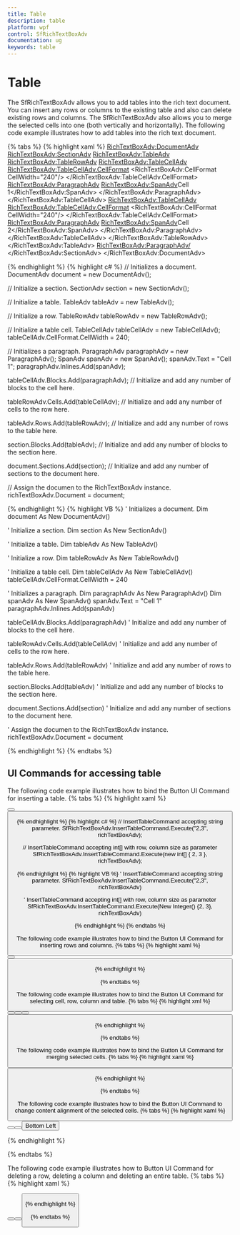 ```yaml
---
title: Table
description: table
platform: wpf
control: SfRichTextBoxAdv
documentation: ug
keywords: table
---
```

# Table

The SfRichTextBoxAdv allows you to add tables into the rich text document. You can insert any rows or columns to the existing table and also can delete existing rows and columns. The SfRichTextBoxAdv also allows you to merge the selected cells into one (both vertically and horizontally).
The following code example illustrates how to add tables into the rich text document.

{% tabs %}
{% highlight xaml %}
<RichTextBoxAdv:DocumentAdv>
    <RichTextBoxAdv:SectionAdv>
        <RichTextBoxAdv:TableAdv>
            <RichTextBoxAdv:TableRowAdv>
                <RichTextBoxAdv:TableCellAdv>
                    <RichTextBoxAdv:TableCellAdv.CellFormat>
                        <RichTextBoxAdv:CellFormat CellWidth="240"/>
                    </RichTextBoxAdv:TableCellAdv.CellFormat>
                    <RichTextBoxAdv:ParagraphAdv>
                        <RichTextBoxAdv:SpanAdv>Cell 1</RichTextBoxAdv:SpanAdv>
                    </RichTextBoxAdv:ParagraphAdv>
                </RichTextBoxAdv:TableCellAdv>
                <RichTextBoxAdv:TableCellAdv>
                    <RichTextBoxAdv:TableCellAdv.CellFormat>
                        <RichTextBoxAdv:CellFormat CellWidth="240"/>
                    </RichTextBoxAdv:TableCellAdv.CellFormat>
                    <RichTextBoxAdv:ParagraphAdv>
                        <RichTextBoxAdv:SpanAdv>Cell 2</RichTextBoxAdv:SpanAdv>
                    </RichTextBoxAdv:ParagraphAdv>
                </RichTextBoxAdv:TableCellAdv>
            </RichTextBoxAdv:TableRowAdv>
        </RichTextBoxAdv:TableAdv>
        <RichTextBoxAdv:ParagraphAdv/>
    </RichTextBoxAdv:SectionAdv>
</RichTextBoxAdv:DocumentAdv>

{% endhighlight %}
{% highlight c# %}
// Initializes a document.
DocumentAdv document = new DocumentAdv();

// Initialize a section.
SectionAdv section = new SectionAdv();

// Initialize a table.
TableAdv tableAdv = new TableAdv();

// Initialize a row.
TableRowAdv tableRowAdv = new TableRowAdv();

// Initialize a table cell.
TableCellAdv tableCellAdv = new TableCellAdv();
tableCellAdv.CellFormat.CellWidth = 240;

// Initializes a paragraph.
ParagraphAdv paragraphAdv = new ParagraphAdv();
SpanAdv spanAdv = new SpanAdv();
spanAdv.Text = "Cell 1";
paragraphAdv.Inlines.Add(spanAdv);

tableCellAdv.Blocks.Add(paragraphAdv);
// Initialize and add any number of blocks to the cell here.

tableRowAdv.Cells.Add(tableCellAdv);
// Initialize and add any number of cells to the row here.

tableAdv.Rows.Add(tableRowAdv);
// Initialize and add any number of rows to the table here.

section.Blocks.Add(tableAdv);
// Initialize and add any number of blocks to the section here.

document.Sections.Add(section);
// Initialize and add any number of sections to the document here.

// Assign the documen to the RichTextBoxAdv instance.
richTextBoxAdv.Document = document;


{% endhighlight %}
{% highlight VB %}
' Initializes a document.
Dim document As New DocumentAdv()

' Initialize a section.
Dim section As New SectionAdv()

' Initialize a table.
Dim tableAdv As New TableAdv()

' Initialize a row.
Dim tableRowAdv As New TableRowAdv()

' Initialize a table cell.
Dim tableCellAdv As New TableCellAdv()
tableCellAdv.CellFormat.CellWidth = 240

' Initializes a paragraph.
Dim paragraphAdv As New ParagraphAdv()
Dim spanAdv As New SpanAdv()
spanAdv.Text = "Cell 1"
paragraphAdv.Inlines.Add(spanAdv)

tableCellAdv.Blocks.Add(paragraphAdv)
' Initialize and add any number of blocks to the cell here.

tableRowAdv.Cells.Add(tableCellAdv)
' Initialize and add any number of cells to the row here.

tableAdv.Rows.Add(tableRowAdv)
' Initialize and add any number of rows to the table here.

section.Blocks.Add(tableAdv)
' Initialize and add any number of blocks to the section here.

document.Sections.Add(section)
' Initialize and add any number of sections to the document here.

' Assign the documen to the RichTextBoxAdv instance.
richTextBoxAdv.Document = document


{% endhighlight %}
{% endtabs %}

## UI Commands for accessing table

The following code example illustrates how to bind the Button UI Command for inserting a table.
{% tabs %}
{% highlight xaml %}
<!-- Inserts the table with default size of one row and two columns -->
<Button Content="Insert Table" Command="RichTextBoxAdv:SfRichTextBoxAdv.InsertTableCommand" CommandTarget="{Binding ElementName=richTextBoxAdv}" />

<!-- Inserts the table with the size of two rows and three columns -->
<Button Content="Insert Table" Command="RichTextBoxAdv:SfRichTextBoxAdv.InsertTableCommand" CommandTarget="{Binding ElementName=richTextBoxAdv}" CommandParameter="2,3"/>


{% endhighlight %}
{% highlight c# %}
// InsertTableCommand accepting string parameter.
SfRichTextBoxAdv.InsertTableCommand.Execute("2,3", richTextBoxAdv);

// InsertTableCommand accepting int[] with row, column size as parameter
SfRichTextBoxAdv.InsertTableCommand.Execute(new int[] { 2, 3 }, richTextBoxAdv);


{% endhighlight %}
{% highlight VB %}
' InsertTableCommand accepting string parameter.
SfRichTextBoxAdv.InsertTableCommand.Execute("2,3", richTextBoxAdv)

' InsertTableCommand accepting int[] with row, column size as parameter
SfRichTextBoxAdv.InsertTableCommand.Execute(New Integer() {2, 3}, richTextBoxAdv)


{% endhighlight %}
{% endtabs %}


The following code example illustrates how to bind the Button UI Command for inserting rows and columns.
{% tabs %}
{% highlight xaml %}
<!-- Inserts one row above to the current row -->
<!-- Command parameter can be either Above or Below -->
<Button Content="Insert Row" Command="RichTextBoxAdv:SfRichTextBoxAdv.InsertRowCommand" CommandTarget="{Binding ElementName=richTextBoxAdv}" CommandParameter="Above"/>
<!-- Inserts one column to the right of current column -->
<!-- Command parameter can be either Left or Right -->
<Button Content="Insert Column" Command="RichTextBoxAdv:SfRichTextBoxAdv.InsertColumnCommand" CommandTarget="{Binding ElementName=richTextBoxAdv}" CommandParameter="Right"/>


{% endhighlight %}

{% endtabs %}

The following code example illustrates how to bind the Button UI Command for selecting cell, row, column and table.
{% tabs %}
{% highlight xml %}
<!--Selects the Cell--> 
<Button Content="Select Cell" Command="RichTextBoxAdv:SfRichTextBoxAdv.SelectCellCommand" CommandTarget="{Binding ElementName=richTextBoxAdv}" />
<!--Selects the Column-->
<Button Content="Select Column" Command="RichTextBoxAdv:SfRichTextBoxAdv.SelectColumnCommand" CommandTarget="{Binding ElementName=richTextBoxAdv}" />
<!--Selects the Row-->
<Button Content="Select Row" Command="RichTextBoxAdv:SfRichTextBoxAdv.SelectRowCommand" CommandTarget="{Binding ElementName=richTextBoxAdv}" />
<!--Selects the Table-->
<Button Content="Select Table" Command="RichTextBoxAdv:SfRichTextBoxAdv.SelectTableCommand" CommandTarget="{Binding ElementName=richTextBoxAdv}" />

{% endhighlight %}

{% endtabs %}

The following code example illustrates how to bind the Button UI Command for merging selected cells.
{% tabs %}
{% highlight xaml %}
<!-- Merges the selected cells -->
<Button Content="Merge Cells" Command="RichTextBoxAdv:SfRichTextBoxAdv.MergeSelectedCellsCommand" CommandTarget="{Binding ElementName=richTextBoxAdv}" />


{% endhighlight %}

{% endtabs %}

The following code example illustrates how to bind the Button UI Command to change content alignment of the selected cells.
{% tabs %}
{% highlight xaml %}
<!--Change cell content alignment with command parameter as comma separated(vertical alignment and text alignment)-->
<Button Content="Cell Content Alignment" Command="RichTextBoxAdv:SfRichTextBoxAdv.CellContentAlignmentCommand" CommandTarget="{Binding ElementName=richTextBoxAdv}" CommandParameter="Top,Left" />

<!--or-->

<!--Change cell content alignment with command parameter single sting (vertical alignment and text alignment)-->
<Button Content="Cell Content Alignment" Command="RichTextBoxAdv:SfRichTextBoxAdv.CellContentAlignmentCommand" CommandTarget="{Binding ElementName=richTextBoxAdv}"  CommandParameter="CenterRight"/>

<!--or-->

<!--Change cell content alignment with command parameter as string array(vertical alignment and text alignment string order respectively)-->
<Button Content="Cell Content Alignment" Command="RichTextBoxAdv:SfRichTextBoxAdv.CellContentAlignmentCommand" CommandTarget="{Binding ElementName=richTextBoxAdv}">
    <Button.CommandParameter>
        <x:Array Type="sys:String" xmlns:x="http://schemas.microsoft.com/winfx/2006/xaml" xmlns:sys="clr-namespace:System;assembly=mscorlib">
            <sys:String>Bottom</sys:String>
            <sys:String>Left</sys:String>
        </x:Array>
    </Button.CommandParameter>
</Button>


{% endhighlight %}

{% endtabs %}

The following code example illustrates how to Button UI Command for deleting a row, deleting a column and deleting an entire table.
{% tabs %}
{% highlight xaml %}
<!-- Deletes the column -->
<Button Content="Delete Column" Command="RichTextBoxAdv:SfRichTextBoxAdv.DeleteColumnCommand" CommandTarget="{Binding ElementName=richTextBoxAdv}" />
<!-- Deletes the row -->
<Button Content="Delete Row" Command="RichTextBoxAdv:SfRichTextBoxAdv.DeleteRowCommand" CommandTarget="{Binding ElementName=richTextBoxAdv}" />
<!-- Deletes the table -->
<Button Content="Delete Table" Command="RichTextBoxAdv:SfRichTextBoxAdv.DeleteTableCommand" CommandTarget="{Binding ElementName=richTextBoxAdv}" />


{% endhighlight %}

{% endtabs %}


